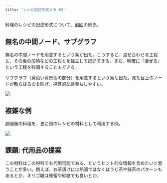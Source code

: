 ```yaml
---
title: 'レシピ記述形式メモ #2'
---
```

料理のレシピの記述形式について、[前回](https://r7kamura.com/articles/2022-05-13-mermaid-recipe-memo)の続き。

無名の中間ノード、サブグラフ
--------------

無名の中間ノードを用意するという案が出た。こうすると、混ぜ合わせる工程と、その後の加熱などの工程とを独立して記述できる。また、明確に「混ぜる」という工程を強調することもできる。

サブグラフ（黄色い背景色の部分）を用意するという案も出た。見た目上のノードが散らばるのを防げ、視覚的な誘導もしやすい。

![](https://lh6.googleusercontent.com/E1aWdAnPSSgPsZovoz6dFscfPkX326LvYsujaULcY_LoickGUJo4KRaZ-7OzYTNAdpBawjiNev7kqiLHSkqQ9U-VjVyFMhsUxQnv4gIgmNqC5L5Fg9Nq1Iw0tsUj9JuAuUmr9WpiCXN0XjrUXCtf5A)

複雑な例
----

調理後の料理を、更に別のレシピの材料として利用する例。

![](https://lh6.googleusercontent.com/TFoeV3pYYiYHLtsLDBKxbipEfksrZmheAox2SVIK5yOEhmCLdEnwC4KQypn43uyMZydYhxdvQAM_Ncc0F34yl99Yz0PrFvigGykYhMLb72z_S-hePezw8ZZ5-uwvLFBh0a6fGakcnM7ksXRuBc4Z1g)

課題: 代用品の提案
----------

この材料はこの材料でも代用可能である、というヒント的な情報を含めたいと思うことが多い。例えば、お茶漬けには熱湯ではなくほうじ茶や緑茶のパターンもあるとか、オリゴ糖は蜂蜜や砂糖でも良いとか。
